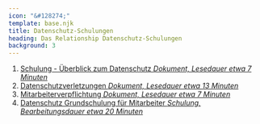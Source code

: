 ```yaml
---
icon: "&#128274;"
template: base.njk
title: Datenschutz-Schulungen
heading: Das Relationship Datenschutz-Schulungen
background: 3
---
```

<ol>
    <li><a href="https://go.dasrelationship.com/DMS-Schulung" class="link">Schulung - Überblick zum Datenschutz <i>Dokument, Lesedauer etwa 7 Minuten</i></a></li>
    <li><a href="https://go.dasrelationship.com/DSGVO-Verletzung-Schulung" class="link">Datenschutzverletzungen <i>Dokument, Lesedauer etwa 13 Minuten</i></a></li>
    <li><a href="https://go.dasrelationship.com/Mitarbeiterverpflichtung" class="link">Mitarbeiterverpflichtung <i>Dokument, Lesedauer etwa 7 Minuten</i></a></li>
    <li><a href="https://go.dasrelationship.com/Mitarbeiter-Grundschulung" class="link">Datenschutz Grundschulung für Mitarbeiter <i>Schulung, Bearbeitungsdauer etwa 20 Minuten</i></a></li>
</ol>